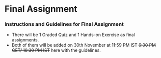 # Final Assignment

### Instructions and Guidelines for Final Assignment

* There will be 1 Graded Quiz and 1 Hands-on Exercise as final assignments.
* Both of them will be added on 30th November at 11:59 PM IST ~~6:00 PM CET/ 10:30 PM IST~~ here with the guidelines.
